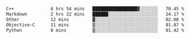 <!--START_SECTION:waka-->

```txt
C++              6 hrs 54 mins   █████████████████▓░░░░░░░   70.45 %
Markdown         2 hrs 22 mins   ██████░░░░░░░░░░░░░░░░░░░   24.17 %
Other            12 mins         ▓░░░░░░░░░░░░░░░░░░░░░░░░   02.08 %
Objective-C      11 mins         ▒░░░░░░░░░░░░░░░░░░░░░░░░   01.87 %
Python           8 mins          ▒░░░░░░░░░░░░░░░░░░░░░░░░   01.42 %
```

<!--END_SECTION:waka-->

<!--
**0x11111111/0x11111111** is a ✨ _special_ ✨ repository because its `README.md` (this file) appears on your GitHub profile.

Here are some ideas to get you started:

- 🔭 I’m currently working on ...
- 🌱 I’m currently learning ...
- 👯 I’m looking to collaborate on ...
- 🤔 I’m looking for help with ...
- 💬 Ask me about ...
- 📫 How to reach me: ...
- 😄 Pronouns: ...
- ⚡ Fun fact: ...
-->
